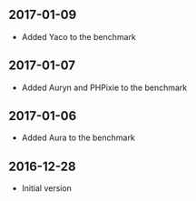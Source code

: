 ## 2017-01-09

- Added Yaco to the benchmark

## 2017-01-07

- Added Auryn and PHPixie to the benchmark

## 2017-01-06

- Added Aura to the benchmark

## 2016-12-28

- Initial version
